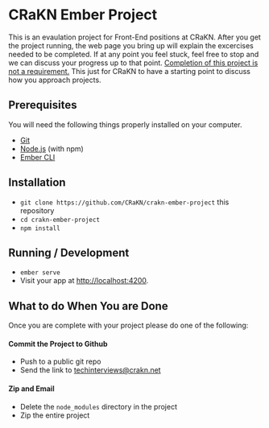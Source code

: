# CRaKN Ember Project

This is an evaulation project for Front-End positions at CRaKN.  After you get the project running, the web page you bring up will explain the excercises needed to be completed.  If at any point you feel stuck, feel free to stop and we can discuss your progress up to that point.  <ins>Completion of this project is not a requirement.</ins>  This just for CRaKN to have a starting point to discuss how you approach projects.

## Prerequisites

You will need the following things properly installed on your computer.

* [Git](https://git-scm.com/)
* [Node.js](https://nodejs.org/) (with npm)
* [Ember CLI](https://ember-cli.com/)

## Installation

* `git clone https://github.com/CRaKN/crakn-ember-project` this repository
* `cd crakn-ember-project`
* `npm install`

## Running / Development

* `ember serve`
* Visit your app at [http://localhost:4200](http://localhost:4200).

## What to do When You are Done

Once you are complete with your project please do one of the following:

#### Commit the Project to Github
* Push to a public git repo
* Send the link to [techinterviews@crakn.net](mailto:techinterviews@crakn.net)

#### Zip and Email

* Delete the `node_modules` directory in the project
* Zip the entire project
